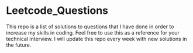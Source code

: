 # Leetcode_Questions
This repo is a list of solutions to questions that I have done in order to increase my skills in coding. 
Feel free to use this as a reference for your technical interview. I will update this repo every week with new solutions in the future. 
